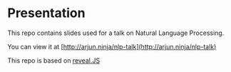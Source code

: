 # Presentation

This repo contains slides used for a talk on Natural Language Processing.

You can view it at [http://arjun.ninja/nlp-talk](http://arjun.ninja/nlp-talk)

This repo is based on [reveal.JS](http://lab.hakim.se/reveal-js/)
